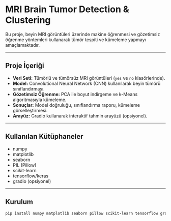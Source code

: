 # MRI Brain Tumor Detection & Clustering

Bu proje, beyin MRI görüntüleri üzerinde makine öğrenmesi ve gözetimsiz öğrenme yöntemleri kullanarak tümör tespiti ve kümeleme yapmayı amaçlamaktadır.

---

## Proje İçeriği

- **Veri Seti:** Tümörlü ve tümörsüz MRI görüntüleri (`yes` ve `no` klasörlerinde).
- **Model:** Convolutional Neural Network (CNN) kullanılarak beyin tümörü sınıflandırması.
- **Gözetimsiz Öğrenme:** PCA ile boyut indirgeme ve k-Means algoritmasıyla kümeleme.
- **Sonuçlar:** Model doğruluğu, sınıflandırma raporu, kümeleme görselleştirmesi.
- **Arayüz:** Gradio kullanarak interaktif tahmin arayüzü (opsiyonel).

---

## Kullanılan Kütüphaneler

- numpy
- matplotlib
- seaborn
- PIL (Pillow)
- scikit-learn
- tensorflow/keras
- gradio (opsiyonel)

---

## Kurulum

```bash
pip install numpy matplotlib seaborn pillow scikit-learn tensorflow gradio
